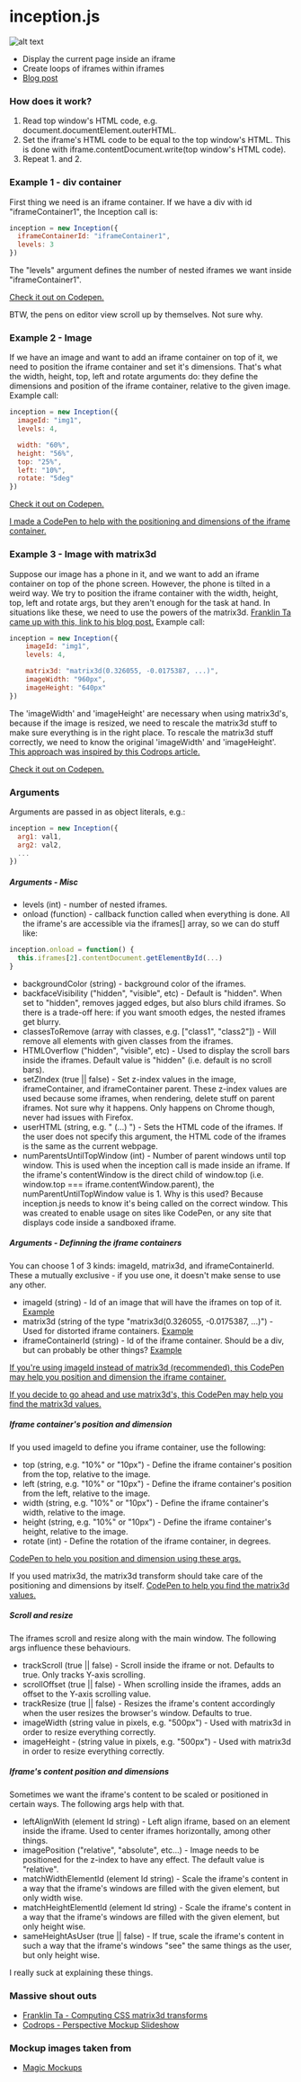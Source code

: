 # __inception.js__


![alt text](http://i64.tinypic.com/23v01gn.jpg "inception.js")

* Display the current page inside an iframe
* Create loops of iframes within iframes
* [Blog post](https://jongomez.github.io/post/inceptionjs/)

### How does it work?

1. Read top window's HTML code, e.g. document.documentElement.outerHTML.
2. Set the iframe's HTML code to be equal to the top window's HTML. This is done with iframe.contentDocument.write(top window's HTML code).
3. Repeat 1. and 2.

### Example 1 - div container
First thing we need is an iframe container. If we have a div with id "iframeContainer1", the Inception call is:

```javascript
inception = new Inception({
  iframeContainerId: "iframeContainer1", 
  levels: 3
})
```

The "levels" argument defines the number of nested iframes we want inside "iframeContainer1".

[Check it out on Codepen.](https://codepen.io/jonGomez/full/xROgqO/)

BTW, the pens on editor view scroll up by themselves. Not sure why.

### Example 2 - Image

If we have an image and want to add an iframe container on top of it, we need to position the iframe container and set it's dimensions. That's what the width, height, top, left and rotate arguments do: they define the dimensions and position of the iframe container, relative to the given image. Example call:

```javascript
inception = new Inception({
  imageId: "img1", 
  levels: 4, 

  width: "60%",
  height: "56%",
  top: "25%",
  left: "10%",
  rotate: "5deg"
})
```
[Check it out on Codepen.](https://codepen.io/jonGomez/full/xRgRQa)

[I made a CodePen to help with the positioning and dimensions of the iframe container.](http://codepen.io/jonGomez/full/YGOdPE/)

### Example 3 - Image with matrix3d

Suppose our image has a phone in it, and we want to add an iframe container on top of the phone screen. However, the phone is tilted in a weird way. We try to position the iframe container with the width, height, top, left and rotate args, but they aren't enough for the task at hand. In situations like these, we need to use the powers of the matrix3d. [Franklin Ta came up with this, link to his blog post.](http://franklinta.com/2014/09/08/computing-css-matrix3d-transforms/) Example call:

```javascript
inception = new Inception({
    imageId: "img1", 
    levels: 4, 

    matrix3d: "matrix3d(0.326055, -0.0175387, ...)",
    imageWidth: "960px",
    imageHeight: "640px"
})
```
The 'imageWidth' and 'imageHeight' are necessary when using matrix3d's, because if the image is resized, we need to rescale the matrix3d stuff to make sure everything is in the right place. To rescale the matrix3d stuff correctly, we need to know the original 'imageWidth' and 'imageHeight'. [This approach was inspired by this Codrops article.](http://tympanus.net/codrops/2014/11/21/perspective-mockup-slideshow/)

[Check it out on Codepen.](https://codepen.io/jonGomez/full/WoRRep/)

### Arguments

Arguments are passed in as object literals, e.g.:

```javascript
inception = new Inception({
  arg1: val1,
  arg2: val2,
  ...
})
```

##### Arguments - Misc

* levels (int) - number of nested iframes.
* onload (function) - callback function called when everything is done. All the iframe's are accessible via the iframes[] array, so we can do stuff like: 

```javascript
inception.onload = function() {
  this.iframes[2].contentDocument.getElementById(...)
}
```

* backgroundColor (string) - background color of the iframes.
* backfaceVisibility ("hidden", "visible", etc) - Default is "hidden". When set to "hidden", removes jagged edges, but also blurs child iframes. So there is a trade-off here: if you want smooth edges, the nested iframes get blurry. 
* classesToRemove (array with classes, e.g. ["class1", "class2"]) - Will remove all elements with given classes from the iframes.
* HTMLOverflow ("hidden", "visible", etc) - Used to display the scroll bars inside the iframes. Default value is "hidden" (i.e. default is no scroll bars).
* setZIndex (true || false) - Set z-index values in the image, iframeContainer, and iframeContainer parent. These z-index values are used because some iframes, when rendering, delete stuff on parent iframes. Not sure why it happens. Only happens on Chrome though, never had issues with Firefox.
* userHTML (string, e.g. "<html> (...) </html>") - Sets the HTML code of the iframes. If the user does not specify this argument, the HTML code of the iframes is the same as the current webpage.
* numParentsUntilTopWindow (int) - Number of parent windows until top window. This is used when the inception call is made inside an iframe. If the iframe's contentWindow is the direct child of window.top (i.e. window.top === iframe.contentWindow.parent), the numParentUntilTopWindow value is 1. Why is this used? Because inception.js needs to know it's being called on the correct window. This was created to enable usage on sites like CodePen, or any site that displays code inside a sandboxed iframe.

##### Arguments - Definning the iframe containers

You can choose 1 of 3 kinds: imageId, matrix3d, and iframeContainerId. These a mutually exclusive - if you use one, it doesn't make sense to use any other.

* imageId (string) - Id of an image that will have the iframes on top of it. [Example](https://codepen.io/jonGomez/full/xRgRQa)
* matrix3d (string of the type "matrix3d(0.326055, -0.0175387, ...)") - Used for distorted iframe containers. [Example](https://codepen.io/jonGomez/full/WoRRep/)
* iframeContainerId (string) - Id of the iframe container. Should be a div, but can probably be other things? [Example](https://codepen.io/jonGomez/full/xROgqO/)

[If you're using imageId instead of matrix3d (recommended), this CodePen may help you position and dimension the iframe container.](http://codepen.io/jonGomez/full/YGOdPE/)

[If you decide to go ahead and use matrix3d's, this CodePen may help you find the matrix3d values.](http://codepen.io/jonGomez/full/yaRgjG)

##### Iframe container's position and dimension

If you used imageId to define you iframe container, use the following:

* top (string, e.g. "10%" or "10px") - Define the iframe container's position from the top, relative to the image.
* left (string, e.g. "10%" or "10px") - Define the iframe container's position from the left, relative to the image.
* width (string, e.g. "10%" or "10px") - Define the iframe container's width, relative to the image.
* height (string, e.g. "10%" or "10px") - Define the iframe container's height, relative to the image.
* rotate (int) - Define the rotation of the iframe container, in degrees.

[CodePen to help you position and dimension using these args.](http://codepen.io/jonGomez/full/YGOdPE/)

If you used matrix3d, the matrix3d transform should take care of the positioning and dimensions by itself. [CodePen to help you find the matrix3d values.](http://codepen.io/jonGomez/full/yaRgjG)

##### Scroll and resize

The iframes scroll and resize along with the main window. The following args influence these behaviours.

* trackScroll (true || false) - Scroll inside the iframe or not. Defaults to true. Only tracks Y-axis scrolling.
* scrollOffset (true || false) - When scrolling inside the iframes, adds an offset to the Y-axis scrolling value.
* trackResize (true || false) - Resizes the iframe's content accordingly when the user resizes the browser's window. Defaults to true.
* imageWidth (string value in pixels, e.g. "500px") - Used with matrix3d in order to resize everything correctly.
* imageHeight - (string value in pixels, e.g. "500px") - Used with matrix3d in order to resize everything correctly.

##### Iframe's content position and dimensions

Sometimes we want the iframe's content to be scaled or positioned in certain ways. The following args help with that.

* leftAlignWith (element Id string) - Left align iframe, based on an element inside the iframe. Used to center iframes horizontally, among other things.
* imagePosition ("relative", "absolute", etc...) - Image needs to be positioned for the z-index to have any effect. The default value is "relative".
* matchWidthElementId (element Id string) - Scale the iframe's content in a way that the iframe's windows are filled with the given element, but only width wise. 
* matchHeightElementId (element Id string) - Scale the iframe's content in a way that the iframe's windows are filled with the given element, but only height wise. 
* sameHeightAsUser (true || false) - If true, scale the iframe's content in such a way that the iframe's windows "see" the same things as the user, but only height wise. 

I really suck at explaining these things.

### Massive shout outs
* [Franklin Ta - Computing CSS matrix3d transforms](http://franklinta.com/2014/09/08/computing-css-matrix3d-transforms/)
* [Codrops - Perspective Mockup Slideshow](http://tympanus.net/codrops/2014/11/21/perspective-mockup-slideshow/)

### Mockup images taken from
* [Magic Mockups](http://magicmockups.com/)
